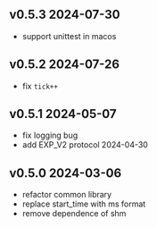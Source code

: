 ## v0.5.3 2024-07-30
- support unittest in macos

## v0.5.2 2024-07-26
- fix `tick++`

## v0.5.1 2024-05-07
- fix logging bug
- add EXP_V2 protocol 2024-04-30
  
## v0.5.0 2024-03-06
- refactor common library
- replace start_time with ms format
- remove dependence of shm